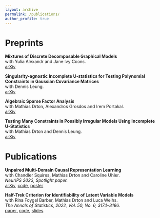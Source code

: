```yaml
---
layout: archive
permalink: /publications/
author_profile: true
---
```


<!-- {% if author.googlescholar %}
  You can also find my articles on <u><a href="{{author.googlescholar}}">my Google Scholar profile</a>.</u>
{% endif %}

{% include base_path %}

{% for post in site.publications reversed %}
  {% include archive-single.html %}
{% endfor %}
 -->

# Preprints

**Mixtures of Discrete Decomposable Graphical Models** \
with Yulia Alexandr and Jane Ivy Coons. \
[arXiv](https://arxiv.org/abs/2401.15950) 


**Singularity-agnostic Incomplete U-statistics for Testing Polynomial Constraints in Gaussian Covariance Matrices** \
with Dennis Leung. \
[arXiv](https://arxiv.org/abs/2401.02112) 


**Algebraic Sparse Factor Analysis** \
with Mathias Drton, Alexandros Grosdos and Irem Portakal. \
[arXiv](https://arxiv.org/abs/2312.14762) 


**Testing Many Constraints in Possibly Irregular Models Using Incomplete U-Statistics** \
with Mathias Drton and Dennis Leung. \
[arXiv](https://arxiv.org/abs/2208.11756)


# Publications

**Unpaired Multi-Domain Causal Representation Learning** \
with Chandler Squires, Mathias Drton and Caroline Uhler. \
*NeurIPS 2023, Spotlight paper.* \
[arXiv](https://arxiv.org/abs/2302.00993), [code](https://github.com/NilsSturma/multi-domain-crl), [poster](https://nilssturma.github.io/files/multi_domain_crl.pdf) 


**Half-Trek Criterion for Identifiability of Latent Variable Models** \
with Rina Foygel Barber, Mathias Drton and Luca Weihs. \
*The Annals of Statistics, 2022, Vol. 50, No. 6, 3174–3196.* \
[paper](https://doi.org/10.1214/22-AOS2221), [code](https://github.com/Lucaweihs/SEMID), [slides](https://nilssturma.github.io/files/LF_HTC_presentation_IMS.pdf)
